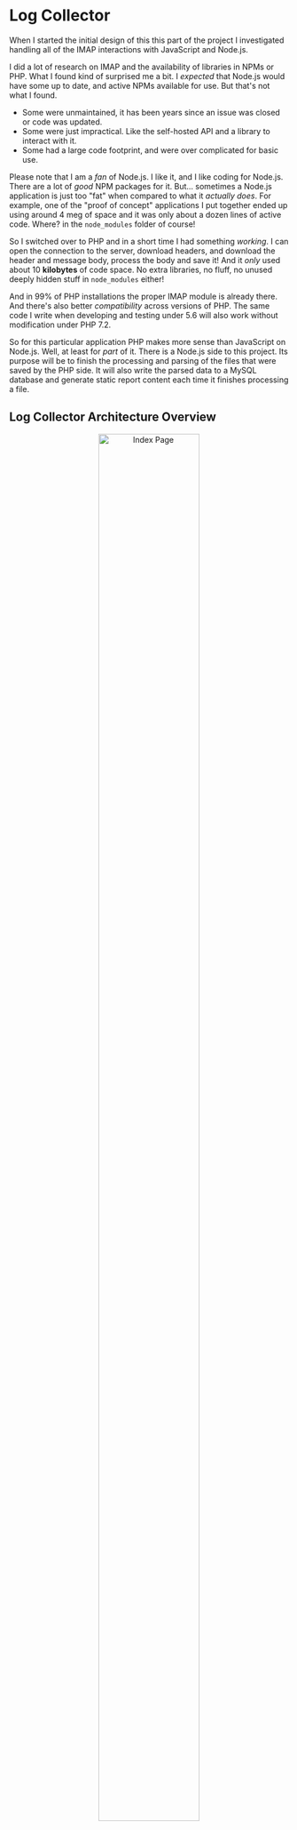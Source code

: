 # Log Collector

When I started the initial design of this this part of the project I investigated handling all of the IMAP interactions with JavaScript and Node.js. 

I did a lot of research on IMAP and the availability of libraries in NPMs or PHP. What I found kind of surprised me a bit. I *expected* that Node.js would have some up to date, and active NPMs available for use. But that's not what I found. 

* Some were unmaintained, it has been years since an issue was closed or code was updated.
* Some were just impractical. Like the self-hosted API and a library to interact with it.
* Some had a large code footprint, and were over complicated for basic use.

Please note that I am a *fan* of Node.js. I like it, and I like coding for Node.js. There are a lot of *good* NPM packages for it. But... sometimes a Node.js application is just too "fat" when compared to what it *actually does*. For example, one of the "proof of concept" applications I put together ended up using around 4 meg of space and it was only about a dozen lines of active code. Where? in the `node_modules` folder of course!

So I switched over to PHP and in a short time I had something *working*. I can open the connection to the server, download headers, and download the header and message body, process the body and save it! And it *only* used about 10 **kilobytes** of code space. No extra libraries, no fluff, no unused deeply hidden stuff in `node_modules` either!

And in 99% of PHP installations the proper IMAP module is already there. And there's also better *compatibility* across versions of PHP. The same code I write when developing and testing under 5.6 will also work without modification under PHP 7.2.

So for this particular application PHP makes more sense than JavaScript on Node.js. Well, at least for *part* of it. There is a Node.js side to this project. Its purpose will be to finish the processing and parsing of the files that were saved by the PHP side. It will also write the parsed data to a MySQL database and generate static report content each time it finishes processing a file.

## Log Collector Architecture Overview 

<p align="center">
  <img src="./mdimg/log-collector-arch.png" alt="Index Page" txt="Log Collector Architecture"  width="60%" height="80%"/>
</p>

# Running the Application

## Configuration

There are two JSON formatted files used for configuration:

**`appoptions.json`**: 

```
{
    "outpath":"../logoutput/",
    "comment":"outfile must match part of 'nameregexp' in ../logwatcher/watchopt.js",
    "outfile":"net.log",
    "delunk":false,
    "procdelay":0
}
```

* `"outpath"` - The folder path to where the router log files will be saved.
* `"outfile"` - This part of the log file name must match `nameregexp` in `../logwatcher/watchopt.js`
* `"delunk"` - When false, "unknown"(*not from the router*) email messages will be marked as "seen". When true, unknown messages will be deleted.
* `"procdelay"` - The number of seconds to delay in between creating log files. Unless there is a backlog of messages to read leave this at `0`. For backlogs, values like 2 or 3 work well. Adjust it to fit your run-time environment.

**`imapaccnt.json`**: 

```
{
    "host":"mail.yourhost.something",
    "port":993,
    "login":"someone@yourhost.something",
    "pword":"passwordgoeshere",
    "folder":"",
    "comment":"the next 4 items control if, when, and how read messages are disposed.",
    "isrdonly":true,
    "disposemsg":"seen",
    "expunge":false,
    "expwhen":"onclose"
}
```

* `"host"` - Your mail host.
* `"port"` - Mail host port number, 993 is typical.
* `"login"` - Your email account login.
* `"pword"` - Your email account password.
* `"folder"` - The **IMAP folder** on the host where the router log email messages are.
* `"comment"` - N/A
* `"isrdonly"` - `true` or `false`
  * `true` - If the mailbox is to be opened as "read only", and no changes will be made to its messages. The IMAP connection is opened with `OP_READONLY`. 
  * `false` - If not "read only", then look at how a just-read message is to be handled. Either mark it as "seen" or mark it as "deleted".
* `"disposemsg"` - `'seen'` or `'delete'`, checked if `"isrdonly"` is **false**
  * `'seen'` - mark messages as "seen"
  * `'delete'` - mark messages for deletion
* `"expunge"` - `true` or `false`, if there messages are to be expunged (*either previously or currently marked as "deleted"*) then check `"expwhen"` for when to expunge.
  * `true` - expunge marked messages
  * `false` - do not expunge
* `"expwhen"` - `'onclose'`, `'readbegin'`, or `'readend'`
  * `'onclose'` - messages will be expunged when the connection to the IMAP mail server is closed
  * `'readbegin'` - messages will be expunged just before the message headers are read
  * `'readend'` - messages will be expunged after all messages have been read and/or marked

Examples:

1) Read messages, do not make changes

```
    "isrdonly":true,
    "disposemsg":"seen",
    "expunge":false,
    "expwhen":"onclose"
```

`"disposemsg"`, `"expunge"`, and `"expwhen"` will be ignored. No changes will be made to the IMAP folder (`"folder"`) and its messages.

2) Read messages, mark as "seen"
```
    "isrdonly":false,
    "disposemsg":"seen",
    "expunge":false,
    "expwhen":"onclose"
```

`"expunge"`, and `"expwhen"` will be ignored. Messages will only be marked as "seen" after they are read.

3) Read messages, mark for deletion
```
    "isrdonly":false,
    "disposemsg":"delete",
    "expunge":false,
    "expwhen":"onclose"
```

Same as #2 above, but messages will only be marked for "deletion" after they are read. The messages will not be deleted(*expunged*), just marked.

4) Read messages, mark for deletion and expunge

```
    "isrdonly":false,
    "disposemsg":"delete",
    "expunge":true,
    "expwhen":"onclose"
```

Messages that have been marked for "deletion" will be removed when the application closes the IMAP connection.

**TIP**: Save your configuration file with a name beginning with an underscore ('_'). The `.gitignore` file in the parent directory of this repository will "hide" it from GitHub so that there is less chance of it accidentally getting checked in.

## CRON

This will run the logcollector at 00:15am every day:

`15 0 * * * /path/to/run-logcollector.sh`

My Linux platform is a NAS running BusyBox so my script may not work for you. But it is provided as an example:

```
#!/bin/sh
#
# NOTE: This file is specific to the NAS platform that I
# use. It will likely require modification to work on any
# other platform.
# 
# This command should be run as a CRON job at an interval 
# of once per day.
/usr/builtin/bin/php /volume1/NodeSrv/apps/rlmonitor/logcollector/logcollector.php
```
## Command Line

Run it with the following command from within the `/logcollector` folder:

`php logcollector.php`

## Console Output


## IMAP Utility

While I was working on this part of the Router Log Monitor I needed to mark a bunch of messages in a "test" mailbox that I was using. And it was tedious marking and unmarking messages "by hand". So I created the "All Mark IMAP" utility. It can mark messages as "seen", "unseen", "for deletion", "deleted".

**Usage**:

`>php allmarkimap.php [-x] [-d -s] [-D -S]`

**Where**:

**`-x`**      debug mode, no changes made to the mailbox and there is some stuff sent to the console

**`-v`**      verbose mode, tells you more than you probably want to know

The following applies to all messages that are in the mailbox specified in ./imapaccnt.json.

**`-d`**      all deleted messages, unmark for deletion
**`-u`**      all seen messages, mark as unseen

**`-D`**      mark all messages as deleted
**`-s`**      mark all messages as seen

**Examples**:

Show this usage information:
`>php allundelread.php`

Enable debug mode:
`>php allundelread.php -x`

